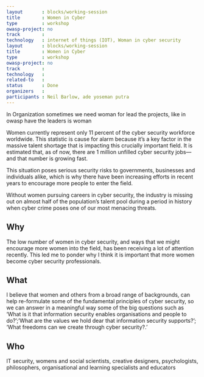 ```yaml
---
layout       : blocks/working-session
title        : Women in Cyber
type         : workshop
owasp-project: no
track        :
technology   : internet of things (IOT), Woman in cyber security
layout       : blocks/working-session
title        : Women in Cyber
type         : workshop
owasp-project: no
track        :
technology   :
related-to   : 
status       : Done
organizers   :
participants : Neil Barlow, ade yoseman putra
---
```



In Organization sometimes we need woman for lead the projects, like in owasp have the leaders is  woman

Women currently represent only 11 percent of the cyber security workforce worldwide. This statistic is cause for alarm because it’s a key factor in the massive talent shortage that is impacting this crucially important field. It is estimated that, as of now, there are 1 million unfilled cyber security jobs—and that number is growing fast.

This situation poses serious security risks to governments, businesses and individuals alike, which is why there have been increasing efforts in recent years to encourage more people to enter the field.

Without women pursuing careers in cyber security, the industry is missing out on almost half of the population’s talent pool during a period in history when cyber crime poses one of our most menacing threats.
## Why


The low number of women in cyber security, and ways that we might encourage more women into the field, has been receiving a lot of attention recently.  This led me to ponder why I think it is important that more women become cyber security professionals.


## What

 I believe that women and others from a broad range of backgrounds, can help re-formulate some of the fundamental principles of cyber security, so we can answer in a meaningful way some of the big questions such as ‘What is it that information security enables organisations and people to do?’;’What are the values we hold dear that information security supports?’; ‘What freedoms can we create through cyber security?.’
## Who
IT security, womens and social scientists, creative designers, psychologists, philosophers, organisational and learning specialists and educators
